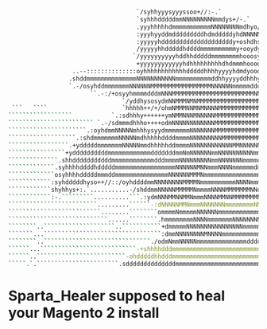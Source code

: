 ```sh

                                    `/syhhyyysyyyssoo+//:-.`
                                    `syhhhdddddmmNNNNNNNNNmmdys+/-.`
                                    .yyyhhhhhdmmmmmmmmmmmNNNNNNNNmdhyo/-.`
                                    :yyyhyyddmdddddddddhdmdddddyhdNNNNNNmhyo/-`
                                    :yyyyyhddddddddddddddddddddy+oshdhshdmNNmdy+-
                                    /yyyyyhhdddddhddddmmmmmmmmmmy+ooydyssyyyhhy-`
                                   `/yyyyyyyyyyhddhhdddddmmmmmmmmhooosyyysssss-
                                    +yyyyyyyyyyyyhdhhhhhhhhhdhdmmmhooooooosys.
                  ..--::::::::::::::oyhhhhhhhhhhhhdddddhhhhyyyyhdmdyoooooosyo
                 .shddmmmmmmmmmmmmmmNNNNNNNNNNNmmmmmmmmmmddhhyyyyddhhhyyhhhoo               ``
                 `.-/osyhddmmmmmmmNNNNNNMMMMMMMMMMMMMMMMMNNNNNNmmmmmddddddhs+              `
                       ``.-:/+osyyhmmmmdddmNNNMMMMMMMMMMMMMMMMMMMMMMMNNNNNmmdyso+/:--.`     ```
                                `/yddhysosydmNNMMMNMNMMMMMMMMMMMMMMMMMMMNNNNmmmmmmmmddhyso/:.````
 ```   ````                     `hhhhh++/+/ohmNMMMNNMNMNNNNMMMMMMMMMMMMNNmmmmmmmmmmmmmmmmmmddyo````
``````````````````           `.:sdhhhy++++++ymNMMNNNMNNNNNMMMMMMMMMMMMMNm/:://+++ooosssssssso+:`````
```````````````````````` `.-/sdmmmdhhho++++odmNNNNNNNNNNNNMMMMMMMMMMMMMNh                     ``````
``````````````````````.:oyhdmmNNNNNmhhhysyydmmmmmmmNNNNNNNMMMMMMMMMMMMMNo                     ``````
```````````````````.:shdmmmmmmmNNNNNmdhhhhhddddmmmmNNNNNNNNNMMMMMMMMMMMNs                      `````
`````````````````.+ydddddmmmmmmmNNNNNmmdhhhhhddmmmmNNNNNNNNNNNNMMNNNNNNms                      `````
````````````````+yddddddddddmmmmmmmmmmmmdddddddmmNmNNNNNNmmNNNNNNNNNNmmmy                       ````
``````````````.shhdddddddddddmmmmmmmmmmmmdddmmmmNNNNNNNNNmmNNNNNNNmmmmdms                        ```
`````````````.syhhhhddddhdddddmmmmmmmmmmmmmmmmmNNNNNNMNNmmmNNNNmmmmmmdmm/                          `
`````````````osyhhhhdddddmmmddmmmmmmmmmmmmmmmNNNNNNMMMNmmmmmmmmmmmmmmmmd`
````````````:syhdddddhyso++//::/oyhddddmmNNNNNNNNMMMMNmmmmmmmmmmNNNNmmm/
````````````shyhhys+:.`...........-/shddmmNNNNNMMMMMNmmmmNNNNMMMMMMMNNd.
````````````:-.`````````..........```.:ydmNNNMMNNMMNmmmNNNNMMNNMMMMMMMNh`
`````````````````````````.........``````-:dNNNNNMMNmmmNNNNNNNmmmmmmmmNNN+
``````````````````````````........````````ommmmNmmmmmNNNNNNmmmmmmmmmmmmmdo-`
````````````````````````````......````````.hmmmmmmmmNNNNmmmmmmmNNNNNNNNmmmmy::.
````````..````````````````````..```````````+dmmmmmNNNNNNNNNNNNNNNNmmmmmdddddddy-`
```````...`````````````````````````````````:dmmNNNNNNNNMNNNNmmmmmmmmmmmdddddddhhyo:`
````````..``````````````````````````````./odmNmmNNNNNmmmmmmmmmmmmmmddddddddhhhhhhhhhs:`
``````...```````````````````````````-+shhhhdddmmmmmmmmmmmmmmmmmmmmmmmmdddddddhhhhhhhdNh/`` `
``````..`````````````````````````-ohdddddhhdddmmmmmmmmmmmmmmmmmmmmmmmmmmmmmmddhhhhhhhdNNh+-````
`````.`.```````````````````````.sddddddddddddddmmmmmmmmmmmmmmmmmmmmmmmmmmmmmddddhhhhhhdmNmdy/.```
```

# Sparta_Healer supposed to heal your Magento 2 install